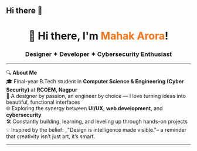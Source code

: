 ## Hi there 👋

<h1 align="center">👋 Hi there, I'm <span style="color:#f97316">Mahak Arora</span>!</h1>
<h3 align="center">Designer ✦ Developer ✦ Cybersecurity Enthusiast</h3>

---

🔍 **About Me**  
🎓 Final-year B.Tech student in **Computer Science & Engineering (Cyber Security)** at **RCOEM, Nagpur**  
🎨 A designer by passion, an engineer by choice — I love turning ideas into beautiful, functional interfaces  
🌐 Exploring the synergy between **UI/UX**, **web development**, and **cybersecurity**  
🛠️ Constantly building, learning, and leveling up through hands-on projects  
💡 Inspired by the belief: _"Design is intelligence made visible."– a reminder that creativity isn’t just art, it’s smart.



---

